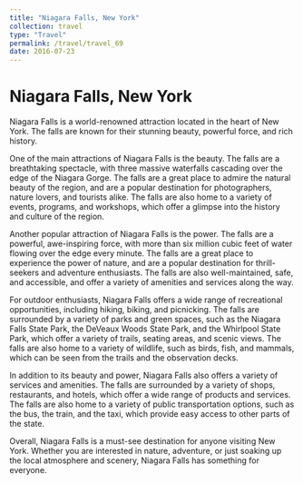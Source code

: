 ```yaml
---
title: "Niagara Falls, New York"
collection: travel
type: "Travel"
permalink: /travel/travel_69
date: 2016-07-23
---
```


# Niagara Falls, New York
Niagara Falls is a world-renowned attraction located in the heart of New York. The falls are known for their stunning beauty, powerful force, and rich history.

One of the main attractions of Niagara Falls is the beauty. The falls are a breathtaking spectacle, with three massive waterfalls cascading over the edge of the Niagara Gorge. The falls are a great place to admire the natural beauty of the region, and are a popular destination for photographers, nature lovers, and tourists alike. The falls are also home to a variety of events, programs, and workshops, which offer a glimpse into the history and culture of the region.

Another popular attraction of Niagara Falls is the power. The falls are a powerful, awe-inspiring force, with more than six million cubic feet of water flowing over the edge every minute. The falls are a great place to experience the power of nature, and are a popular destination for thrill-seekers and adventure enthusiasts. The falls are also well-maintained, safe, and accessible, and offer a variety of amenities and services along the way.

For outdoor enthusiasts, Niagara Falls offers a wide range of recreational opportunities, including hiking, biking, and picnicking. The falls are surrounded by a variety of parks and green spaces, such as the Niagara Falls State Park, the DeVeaux Woods State Park, and the Whirlpool State Park, which offer a variety of trails, seating areas, and scenic views. The falls are also home to a variety of wildlife, such as birds, fish, and mammals, which can be seen from the trails and the observation decks.

In addition to its beauty and power, Niagara Falls also offers a variety of services and amenities. The falls are surrounded by a variety of shops, restaurants, and hotels, which offer a wide range of products and services. The falls are also home to a variety of public transportation options, such as the bus, the train, and the taxi, which provide easy access to other parts of the state.

Overall, Niagara Falls is a must-see destination for anyone visiting New York. Whether you are interested in nature, adventure, or just soaking up the local atmosphere and scenery, Niagara Falls has something for everyone.
